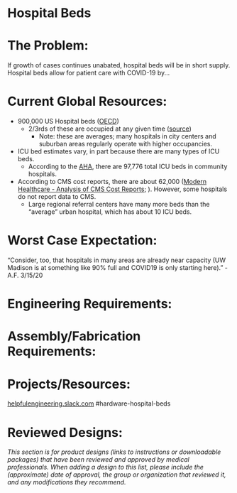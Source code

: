 # Hospital Beds

# The Problem:

If growth of cases continues unabated, hospital beds will be in short supply. Hospital beds allow for patient care with COVID-19 by...

# Current Global Resources:

- 900,000 US Hospital beds ([OECD](https://stats.oecd.org/Index.aspx?DataSetCode=HEALTH_REAC#))
    - 2/3rds of these are occupied at any given time ([source](https://www.statista.com/statistics/185904/hospital-occupancy-rate-in-the-us-since-2001/))
        - Note: these are averages; many hospitals in city centers and suburban areas regularly operate with higher occupancies.
- ICU bed estimates vary, in part because there are many types of ICU beds.
    - According to the [AHA](https://www.aha.org/statistics/fast-facts-us-hospitals), there are 97,776 total ICU beds in community hospitals.
- According to CMS cost reports, there are about 62,000 ([Modern Healthcare - Analysis of CMS Cost Reports](https://www.modernhealthcare.com/hospitals/covid-19-could-fill-hospital-beds-how-many-are-there); ). However, some hospitals do not report data to CMS.
    - Large regional referral centers have many more beds than the “average” urban hospital, which has about 10 ICU beds.

# Worst Case Expectation:

“Consider, too, that hospitals in many areas are already near capacity (UW Madison is at something like 90% full and COVID19 is only starting here).” - A.F. 3/15/20

# Engineering Requirements:

# Assembly/Fabrication Requirements:

# Projects/Resources:

[helpfulengineering.slack.com](http://helpfulengineering.slack.com/) #hardware-hospital-beds

# Reviewed Designs:

*This section is for product designs (links to instructions or downloadable packages) that have been reviewed and approved by medical professionals. When adding a design to this list, please include the (approximate) date of approval, the group or organization that reviewed it, and any modifications they recommend.*
